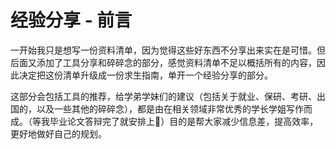 # 经验分享 - 前言

一开始我只是想写一份资料清单，因为觉得这些好东西不分享出来实在是可惜。但后面又添加了工具分享和碎碎念的部分，感觉资料清单不足以概括所有的内容，因此决定把这份清单升级成一份求生指南，单开一个经验分享的部分。

这部分会包括工具的推荐，给学弟学妹们的建议（包括关于就业、保研、考研、出国的，以及一些其他的碎碎念），都是由在相关领域非常优秀的学长学姐写作而成。（等我毕业论文答辩完了就安排上👊）目的是帮大家减少信息差，提高效率，更好地做好自己的规划。